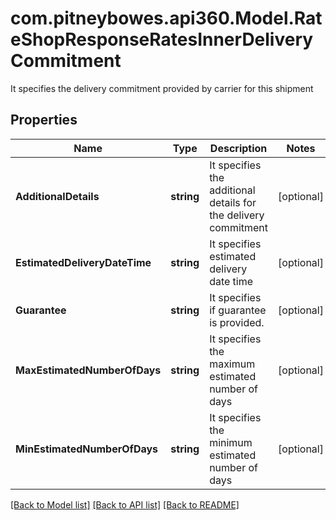# com.pitneybowes.api360.Model.RateShopResponseRatesInnerDeliveryCommitment
It specifies the delivery commitment provided by carrier for this shipment

## Properties

Name | Type | Description | Notes
------------ | ------------- | ------------- | -------------
**AdditionalDetails** | **string** | It specifies the additional details for the delivery commitment | [optional] 
**EstimatedDeliveryDateTime** | **string** | It specifies estimated delivery date time | [optional] 
**Guarantee** | **string** | It specifies if guarantee is provided. | [optional] 
**MaxEstimatedNumberOfDays** | **string** | It specifies the maximum estimated number of days | [optional] 
**MinEstimatedNumberOfDays** | **string** | It specifies the minimum estimated number of days | [optional] 

[[Back to Model list]](../README.md#documentation-for-models) [[Back to API list]](../README.md#documentation-for-api-endpoints) [[Back to README]](../README.md)

